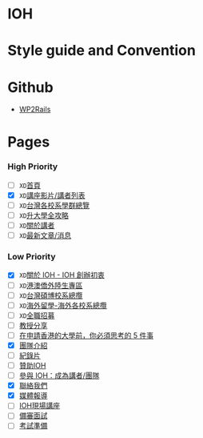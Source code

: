 
# IOH

# Style guide and Convention

# Github

* [WP2Rails](https://github.com/BirdChiuInIOH/WP2Rails)

# Pages

### High Priority

* [ ] `XD`[首頁](https://ioh.tw)
* [X] `XD`[講座影片/講者列表](https://ioh.tw/talks/)
* [ ] `XD`[台灣各校系學群總覽](https://ioh.tw/department_guide/)
* [ ] `XD`[升大學全攻略](https://ioh.tw/升大學全攻略/)
* [ ] `XD`[關於講者](https://ioh.tw/talks/香港教育大學英語教育系-彭于榛-barbie-peng-ov-study-bde-hk/)
* [ ] `XD`[最新文章/消息](https://ioh.tw/news/)

### Low Priority

* [x] `XD`[關於 IOH - IOH 創辦初衷](https://ioh.tw/about/)
* [ ] `XD`[港澳僑外陸生專區](https://ioh.tw/overseas1/)
* [ ] `XD`[台灣碩博校系總攬](https://ioh.tw/master-phd-experience-sharing/)
* [ ] `XD`[海外留學-海外各校系總攬](https://ioh.tw/howtoapply-usa/)
* [ ] `XD`[全職招募](https://ioh.tw/全職招募/)
* [ ] [教授分享](https://ioh.tw/?qmt%5Bdegree%5D%5B%5D=532&guide=1)
* [ ] [在申請香港的大學前，你必須思考的 5 件事](https://ioh.tw/ioharticles-香港讀大學-申請香港的大學/)
* [x] [團隊介紹](https://ioh.tw/team/)
* [ ] [紀錄片](https://ioh.tw/志氣：為人才而戰/)
* [ ] [贊助IOH](https://ioh.tw/贊助我們/)
* [ ] [參與 IOH：成為講者/團隊](https://ioh.tw/joinioh/)
* [x] [聯絡我們](https://ioh.tw/contactus/)
* [x] [媒體報導](https://ioh.tw/媒體報導/)
* [ ] [IOH現場講座](https://ioh.tw/ioh現場講座/)
* [ ] [備審面試](https://ioh.tw/升大學全攻略-備審面試)
* [ ] [考試準備](https://ioh.tw/升大學全攻略-考試準備)
